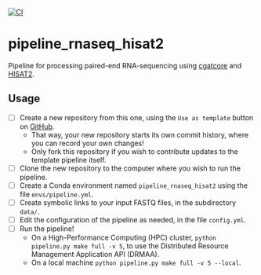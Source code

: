 [![CI](https://github.com/sims-lab/pipeline_rnaseq_hisat2/actions/workflows/build.yml/badge.svg)](https://github.com/sims-lab/pipeline_rnaseq_hisat2/actions/workflows/build.yml)

# pipeline_rnaseq_hisat2

Pipeline for processing paired-end RNA-sequencing using [cgatcore][link-cgatcore] and [HISAT2](http://www.ccb.jhu.edu/software/hisat/index.shtml).

[link-cgatcore]: https://github.com/cgat-developers/cgat-core

## Usage

- [ ] Create a new repository from this one, using the `Use as template` button on [GitHub](https://github.com/sims-lab/pipeline_rnaseq_hisat2).
  + That way, your new repository starts its own commit history, where you can record your own changes!
  + Only fork this repository if you wish to contribute updates to the template pipeline itself.
- [ ] Clone the new repository to the computer where you wish to run the pipeline.
- [ ] Create a Conda environment named `pipeline_rnaseq_hisat2` using the file `envs/pipeline.yml`. 
- [ ] Create symbolic links to your input FASTQ files, in the subdirectory `data/`.
- [ ] Edit the configuration of the pipeline as needed, in the file `config.yml`.
- [ ] Run the pipeline!
  + On a High-Performance Computing (HPC) cluster, `python pipeline.py make full -v 5`, to use the Distributed Resource Management Application API (DRMAA).
  + On a local machine `python pipeline.py make full -v 5 --local`.
